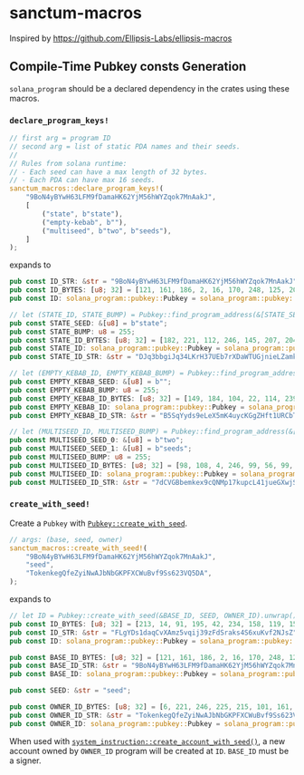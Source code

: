 # sanctum-macros

Inspired by https://github.com/Ellipsis-Labs/ellipsis-macros

## Compile-Time Pubkey consts Generation

`solana_program` should be a declared dependency in the crates using these macros.

### `declare_program_keys!`

```rust
// first arg = program ID
// second arg = list of static PDA names and their seeds.
//
// Rules from solana runtime:
// - Each seed can have a max length of 32 bytes.
// - Each PDA can have max 16 seeds.
sanctum_macros::declare_program_keys!(
    "9BoN4yBYwH63LFM9fDamaHK62YjM56hWYZqok7MnAakJ",
    [
        ("state", b"state"),
        ("empty-kebab", b""),
        ("multiseed", b"two", b"seeds"),
    ]
);
```

expands to

```rust
pub const ID_STR: &str = "9BoN4yBYwH63LFM9fDamaHK62YjM56hWYZqok7MnAakJ";
pub const ID_BYTES: [u8; 32] = [121, 161, 186, 2, 16, 170, 248, 125, 201, 230, 113, 160, 74, 35, 69, 149, 10, 116, 97, 215, 244, 204, 210, 189, 7, 112, 233, 119, 14, 109, 226, 43];
pub const ID: solana_program::pubkey::Pubkey = solana_program::pubkey::Pubkey::new_from_array(ID_BYTES);

// let (STATE_ID, STATE_BUMP) = Pubkey::find_program_address(&[STATE_SEED], &ID);
pub const STATE_SEED: &[u8] = b"state";
pub const STATE_BUMP: u8 = 255;
pub const STATE_ID_BYTES: [u8; 32] = [182, 221, 112, 246, 145, 207, 204, 110, 1, 1, 34, 100, 242, 173, 44, 12, 6, 58, 98, 95, 54, 209, 117, 196, 110, 161, 65, 215, 10, 127, 217, 120];
pub const STATE_ID: solana_program::pubkey::Pubkey = solana_program::pubkey::Pubkey::new_from_array(STATE_ID_BYTES);
pub const STATE_ID_STR: &str = "DJq3bbgiJq34LKrH37UEb7rXDaWTUGjnieLZamkRvu5R";

// let (EMPTY_KEBAB_ID, EMPTY_KEBAB_BUMP) = Pubkey::find_program_address(&[EMPTY_KEBAB_SEED], &ID);
pub const EMPTY_KEBAB_SEED: &[u8] = b"";
pub const EMPTY_KEBAB_BUMP: u8 = 255;
pub const EMPTY_KEBAB_ID_BYTES: [u8; 32] = [149, 184, 104, 22, 114, 239, 248, 126, 73, 171, 206, 5, 196, 95, 255, 54, 180, 176, 70, 241, 246, 15, 193, 242, 103, 208, 21, 144, 97, 138, 236, 108];
pub const EMPTY_KEBAB_ID: solana_program::pubkey::Pubkey = solana_program::pubkey::Pubkey::new_from_array(EMPTY_KEBAB_ID_BYTES);
pub const EMPTY_KEBAB_ID_STR: &str = "B5SqYyds9eLeX5mK4uycKGgZHft1URCbTzU6LoWhCV63";

// let (MULTISEED_ID, MULTISEED_BUMP) = Pubkey::find_program_address(&[MULTISEED_SEED_0, MULTISEED_SEED_1], &ID);
pub const MULTISEED_SEED_0: &[u8] = b"two";
pub const MULTISEED_SEED_1: &[u8] = b"seeds";
pub const MULTISEED_BUMP: u8 = 255;
pub const MULTISEED_ID_BYTES: [u8; 32] = [98, 108, 4, 246, 99, 56, 99, 58, 187, 75, 184, 142, 246, 2, 131, 19, 58, 122, 3, 133, 156, 253, 176, 142, 61, 20, 125, 96, 17, 29, 112, 113];
pub const MULTISEED_ID: solana_program::pubkey::Pubkey = solana_program::pubkey::Pubkey::new_from_array(MULTISEED_ID_BYTES);
pub const MULTISEED_ID_STR: &str = "7dCVGBbemkex9cQNMp17kupcL41jueGXwjSrc2NWf6Ek";
```

### `create_with_seed!`

Create a `Pubkey` with [`Pubkey::create_with_seed`](https://docs.rs/solana-program/latest/solana_program/pubkey/struct.Pubkey.html#method.create_with_seed).

```rust
// args: (base, seed, owner)
sanctum_macros::create_with_seed!(
    "9BoN4yBYwH63LFM9fDamaHK62YjM56hWYZqok7MnAakJ",
    "seed",
    "TokenkegQfeZyiNwAJbNbGKPFXCWuBvf9Ss623VQ5DA",
);
```

expands to

```rust
// let ID = Pubkey::create_with_seed(&BASE_ID, SEED, OWNER_ID).unwrap();
pub const ID_BYTES: [u8; 32] = [213, 14, 91, 195, 42, 234, 158, 119, 156, 244, 205, 121, 213, 202, 90, 242, 52, 33, 180, 126, 177, 142, 7, 59, 192, 104, 238, 67, 90, 112, 177, 48];
pub const ID_STR: &str = "FLgYDs1daqCvXAmz5vqij39zFdSraks4S6xuKvf2NJsZ";
pub const ID: solana_program::pubkey::Pubkey = solana_program::pubkey::Pubkey::new_from_array(ID_BYTES);

pub const BASE_ID_BYTES: [u8; 32] = [121, 161, 186, 2, 16, 170, 248, 125, 201, 230, 113, 160, 74, 35, 69, 149, 10, 116, 97, 215, 244, 204, 210, 189, 7, 112, 233, 119, 14, 109, 226, 43];
pub const BASE_ID_STR: &str = "9BoN4yBYwH63LFM9fDamaHK62YjM56hWYZqok7MnAakJ";
pub const BASE_ID: solana_program::pubkey::Pubkey = solana_program::pubkey::Pubkey::new_from_array(BASE_ID_BYTES);

pub const SEED: &str = "seed";

pub const OWNER_ID_BYTES: [u8; 32] = [6, 221, 246, 225, 215, 101, 161, 147, 217, 203, 225, 70, 206, 235, 121, 172, 28, 180, 133, 237, 95, 91, 55, 145, 58, 140, 245, 133, 126, 255, 0, 169];
pub const OWNER_ID_STR: &str = "TokenkegQfeZyiNwAJbNbGKPFXCWuBvf9Ss623VQ5DA";
pub const OWNER_ID: solana_program::pubkey::Pubkey = solana_program::pubkey::Pubkey::new_from_array(OWNER_ID_BYTES);
```

When used with [`system_instruction::create_account_with_seed()`](https://docs.rs/solana-program/latest/solana_program/system_instruction/fn.create_account_with_seed.html), a new account owned by `OWNER_ID` program will be created at `ID`. `BASE_ID` must be a signer.
